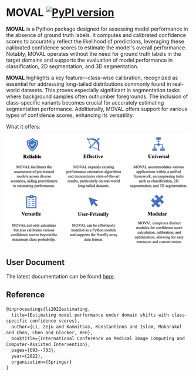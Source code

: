 # MOVAL [![PyPI version](https://badge.fury.io/py/moval.svg)](https://badge.fury.io/py/moval)

**MOVAL** is a Python package designed for assessing model performance in the absence of ground truth labels. It computes and calibrated confidence scores to accurately reflect the likelihood of predictions, leveraging these calibrated confidence scores to estimate the model's overall performance. Notably, MOVAL operates without the need for ground truth labels in the target domains and supports the evaluation of model performance in classification, 2D segmentation, and 3D segmentation.

**MOVAL** highlights a key feature—class-wise calibration, recognized as essential for addressing long-tailed distributions commonly found in real-world datasets. This proves especially significant in segmentation tasks where background samples often outnumber foregrounds. The inclusion of class-specific variants becomes crucial for accurately estimating segmentation performance. Additionally, MOVAL offers support for various types of confidence scores, enhancing its versatility.

What it offers:
<br/> <div align=center><img src="docs/software_features.png" width="750px"/></div>

## User Document

The latest documentation can be found [here](https://moval.readthedocs.io/en/latest/index.html).

## Reference

```
@inproceedings{li2022estimating,
  title={Estimating model performance under domain shifts with class-specific confidence scores},
  author={Li, Zeju and Kamnitsas, Konstantinos and Islam, Mobarakol and Chen, Chen and Glocker, Ben},
  booktitle={International Conference on Medical Image Computing and Computer-Assisted Intervention},
  pages={693--703},
  year={2022},
  organization={Springer}
}
```
